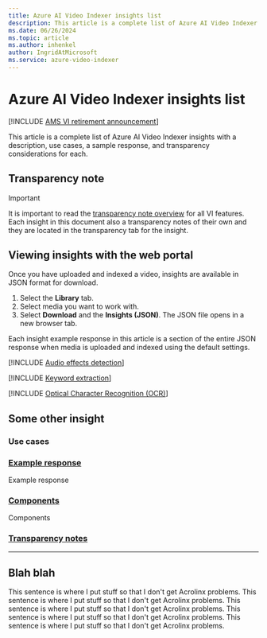 ```yaml
---
title: Azure AI Video Indexer insights list 
description: This article is a complete list of Azure AI Video Indexer insights with a description, use cases, and a sample response.
ms.date: 06/26/2024
ms.topic: article
ms.author: inhenkel
author: IngridAtMicrosoft
ms.service: azure-video-indexer
---
```


# Azure AI Video Indexer insights list

[!INCLUDE [AMS VI retirement announcement](./includes/important-ams-retirement-avi-announcement.md)]

This article is a complete list of Azure AI Video Indexer insights with a description, use cases, a sample response, and transparency considerations for each.

## Transparency note

> [!IMPORTANT]
> It is important to read the [transparency note overview](/legal/azure-video-indexer/transparency-note?context=/azure/azure-video-indexer/context/context) for all VI features. Each insight in this document also a transparency notes of their own and they are located in the transparency tab for the insight.

## Viewing insights with the web portal

Once you have uploaded and indexed a video, insights are available in JSON format for download.

1. Select the **Library** tab.
1. Select media you want to work with.
1. Select **Download** and the **Insights (JSON)**. The JSON file opens in a new browser tab.

Each insight example response in this article is a section of the entire JSON response when media is uploaded and indexed using the default settings.

[!INCLUDE [Audio effects detection](./includes/audio-effects-detection.md)]

[!INCLUDE [Keyword extraction](./includes/keyword.md)]

[!INCLUDE [Optical Character Recognition (OCR)](./includes/ocr.md)]

## Some other insight

### Use cases

### [Example response](#tab/response)

Example response

### [Components](#tab/components)

Components

### [Transparency notes](#tab/transnote)


---

## Blah blah

This sentence is where I put stuff so that I don't get Acrolinx problems. This sentence is where I put stuff so that I don't get Acrolinx problems. This sentence is where I put stuff so that I don't get Acrolinx problems. This sentence is where I put stuff so that I don't get Acrolinx problems. This sentence is where I put stuff so that I don't get Acrolinx problems.
